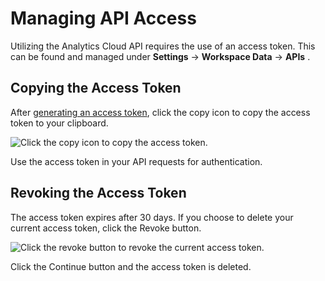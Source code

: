 # Managing API Access

Utilizing the Analytics Cloud API requires the use of an access token. This can be found and managed under **Settings** &rarr; **Workspace Data** &rarr; **APIs** .

<a name="copying-the-access-token" />

## Copying the Access Token

After [generating an access token](../apis/authentication.md), click the copy icon to copy the access token to your clipboard.

![Click the copy icon to copy the access token.](./managing-api-access/images/01.png)

Use the access token in your API requests for authentication.

<a name="revoking-the-access-token" />

## Revoking the Access Token

The access token expires after 30 days. If you choose to delete your current access token, click the Revoke button.

![Click the revoke button to revoke the current access token.](./managing-api-access/images/02.png)

Click the Continue button and the access token is deleted.
